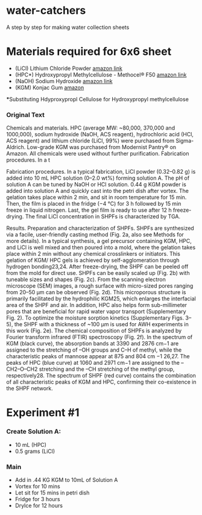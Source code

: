 # water-catchers
A step by step for making water collection sheets 

# Materials required for 6x6 sheet 

- (LiCl) Lithium Chloride Powder [amazon link](https://www.amazon.com/dp/B08357V5BB?psc=1&ref=ppx_yo2ov_dt_b_product_details)
- (HPC*) Hydroxypropyl Methylcellulose - Methocel® F50 [amazon link](https://www.amazon.com/dp/B00GFRTCYW?psc=1&ref=ppx_yo2ov_dt_b_product_details)
- (NaOH) Sodium Hydroxide [amazon link](https://www.amazon.com/dp/B0875LR274?psc=1&ref=ppx_yo2ov_dt_b_product_details)
- (KGM) Konjac Gum [amazon](https://www.amazon.com/dp/B074B6BCHM?psc=1&ref=ppx_yo2ov_dt_b_product_details)

<b>\*</b>Substituting Hdyproxypropl Cellulose for Hydroxypropyl methylcellulose
### Original Text 

Chemicals and materials. HPC (average MW: ~80,000, 370,000 and 1000,000),
sodium hydroxide (NaOH, ACS reagent), hydrochloric acid (HCl, ACS reagent)
and lithium chloride (LiCl, 99%) were purchased from Sigma-Aldrich. Low-grade
KGM was purchased from Modernist Pantry® on Amazon. All chemicals were used
without further purification.
Fabrication procedures. In a t


Fabrication procedures. In a typical fabrication, LiCl powder (0.32–0.82 g) is
added into 10 mL HPC solution (0–2.0 wt%) forming solution A. The pH of
solution A can be tuned by NaOH or HCl solution. 0.44 g KGM powder is added
into solution A and quickly cast into the petri dish after vortex. The gelation takes
place within 2 min, and sit in room temperature for 15 min. Then, the film is
placed in the fridge (−4 °C) for 3 h followed by 15 min freeze in liquid nitrogen.
Last, the gel film is ready to use after 12 h freeze-drying. The final LiCl concentration in SHPFs is characterized by TGA.

Results.  Preparation and characterization of SHPFs. SHPFs are synthesized via a facile, user-friendly casting method (Fig. 2a, also see
Methods for more details). In a typical synthesis, a gel precursor
containing KGM, HPC, and LiCl is well mixed and then poured
into a mold, where the gelation takes place within 2 min without
any chemical crosslinkers or initiators. This gelation of KGM/
HPC gels is achieved by self-agglomeration through hydrogen
bonding23,24. After freeze-drying, the SHPF can be peeled off
from the mold for direct use. SHPFs can be easily scaled up
(Fig. 2b) with tuneable sizes and shapes (Fig. 2c). From the
scanning electron microscope (SEM) images, a rough surface with
micro-sized pores ranging from 20–50 µm can be observed
(Fig. 2d). This microporous structure is primarily facilitated by
the hydrophilic KGM25, which enlarges the interfacial area of the
SHPF and air. In addition, HPC also helps form sub-millimeter
pores that are beneficial for rapid water vapor transport (Supplementary Fig. 2). To optimize the moisture sorption kinetics
(Supplementary Figs. 3–5), the SHPF with a thickness of ~100 µm
is used for AWH experiments in this work (Fig. 2e).
The chemical composition of SHPFs is analyzed by Fourier
transform infrared (FTIR) spectroscopy (Fig. 2f). In the spectrum of
KGM (black curve), the absorption bands at 3390 and 2876 cm−1
are assigned to the stretching of –OH groups and C–H of methyl,
while the characteristic peaks of mannose appear at 875 and 804 cm −1 26,27. The peaks of HPC (blue curve) at 1060 and 2971 cm−1 are
assigned to the –CH2–O–CH2 stretching and the –CH stretching of
the methyl group, respectively28. The spectrum of SHPF (red curve)
contains the combination of all characteristic peaks of KGM and
HPC, confirming their co-existence in the SHPF network.

# Experiment #1

### Create Solution A:
- 10 mL (HPC)
- 0.5 grams (LiCl)

### Main
- Add in .44 KG KGM to 10mL of Solution A
- Vortex for 10 mins
- Let sit for 15 mins in petri dish
- Fridge for 3 hours
- DryIce for 12 hours
